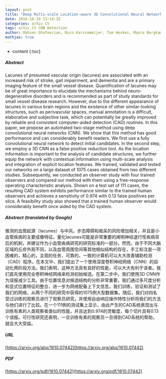 ```yaml
---
layout: post
title: "Deep Multi-scale Location-aware 3D Convolutional Neural Networks for Automated Detection of Lacunes of Presumed Vascular Origin"
date: 2016-10-29 13:14:32
categories: arXiv_CV
tags: arXiv_CV CNN Detection
author: Mohsen Ghafoorian, Nico Karssemeijer, Tom Heskes, Mayra Bergkamp, Joost Wissink, Jiri Obels, Karlijn Keizer, Frank-Erik de Leeuw, Bram van Ginneken, Elena Marchiori, Bram Platel
mathjax: true
---
```


* content
{:toc}

##### Abstract
Lacunes of presumed vascular origin (lacunes) are associated with an increased risk of stroke, gait impairment, and dementia and are a primary imaging feature of the small vessel disease. Quantification of lacunes may be of great importance to elucidate the mechanisms behind neuro-degenerative disorders and is recommended as part of study standards for small vessel disease research. However, due to the different appearance of lacunes in various brain regions and the existence of other similar-looking structures, such as perivascular spaces, manual annotation is a difficult, elaborative and subjective task, which can potentially be greatly improved by reliable and consistent computer-aided detection (CAD) routines. In this paper, we propose an automated two-stage method using deep convolutional neural networks (CNN). We show that this method has good performance and can considerably benefit readers. We first use a fully convolutional neural network to detect initial candidates. In the second step, we employ a 3D CNN as a false positive reduction tool. As the location information is important to the analysis of candidate structures, we further equip the network with contextual information using multi-scale analysis and integration of explicit location features. We trained, validated and tested our networks on a large dataset of 1075 cases obtained from two different studies. Subsequently, we conducted an observer study with four trained observers and compared our method with them using a free-response operating characteristic analysis. Shown on a test set of 111 cases, the resulting CAD system exhibits performance similar to the trained human observers and achieves a sensitivity of 0.974 with 0.13 false positives per slice. A feasibility study also showed that a trained human observer would considerably benefit once aided by the CAD system.

##### Abstract (translated by Google)
推测的血管起源（lacunes）与中风，步态障碍和痴呆的风险增加相关，并且是小血管疾病的主要成像特征。量化lacunes可能是非常重要的阐明神经退行性疾病背后的机制，并建议作为小血管疾病研究的研究标准的一部分。然而，由于不同大脑区域的丘疹外观不同，以及血管周围空间等其他相似结构的存在，手工标注是一项困难的，精心的，主观的任务，可靠的，一致的计算机可以大大改善辅助检测（CAD）程序。在本文中，我们提出了一个使用深度卷积神经网络（CNN）的自动化两阶段方法。我们表明，这种方法具有良好的性能，可以大大有利于读者。我们首先使用完全卷积神经网络来检测初始候选。在第二步中，我们使用3D CNN作为误报减少工具。由于位置信息对候选结构的分析非常重要，我们通过多尺度分析和显式位置特征的整合，进一步为网络配备上下文信息。我们训练，验证和测试了我们的网络，从两个不同的研究中获得的1075例大型数据集。随后，我们对四名受过训练的观察员进行了观察员研究，并使用自由响应操作特性分析将我们的方法与他们进行了比较。在一个111例的测试集上显示，由此产生的CAD系统表现出与训练有素的人类观察者类似的性能，并且达到0.974的灵敏度，每个切片具有0.13个误报。可行性研究还表明，一旦训练有素的观察员一旦得到CAD系统的帮助，就会大大受益。

##### URL
[https://arxiv.org/abs/1610.07442](https://arxiv.org/abs/1610.07442)

##### PDF
[https://arxiv.org/pdf/1610.07442](https://arxiv.org/pdf/1610.07442)

